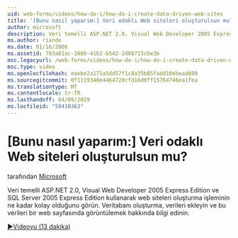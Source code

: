```yaml
---
uid: web-forms/videos/how-do-i/how-do-i-create-data-driven-web-sites
title: '[Bunu nasıl yaparım:] Veri odaklı Web siteleri oluşturulsun mu? | Microsoft Docs'
author: microsoft
description: Veri temelli ASP.NET 2.0, Visual Web Developer 2005 Express Edition ve SQL Server 2005 Express Edition kullanarak web siteleri oluşturma işleminin ne kadar kolay olduğunu görün. Bilgi edinin...
ms.author: riande
ms.date: 01/16/2006
ms.assetid: 793a01ac-3800-41b2-b542-2d88715cbe3b
msc.legacyurl: /web-forms/videos/how-do-i/how-do-i-create-data-driven-web-sites
msc.type: video
ms.openlocfilehash: eaebe2a171a5dd57f1c8a35b85fadd10ebeadd80
ms.sourcegitcommit: 0f1119340e4464720cfd16d0ff15764746ea1fea
ms.translationtype: MT
ms.contentlocale: tr-TR
ms.lasthandoff: 04/09/2019
ms.locfileid: "59410363"
---
```

# <a name="how-do-i-create-data-driven-web-sites"></a>[Bunu nasıl yaparım:] Veri odaklı Web siteleri oluşturulsun mu?

tarafından [Microsoft](https://github.com/microsoft)

Veri temelli ASP.NET 2.0, Visual Web Developer 2005 Express Edition ve SQL Server 2005 Express Edition kullanarak web siteleri oluşturma işleminin ne kadar kolay olduğunu görün. Veritabanı oluşturma, verileri ekleyin ve bu verileri bir web sayfasında görüntülemek hakkında bilgi edinin.

[&#9654;Videoyu (13 dakika)](https://channel9.msdn.com/Blogs/ASP-NET-Site-Videos/how-do-i-create-data-driven-web-sites)
